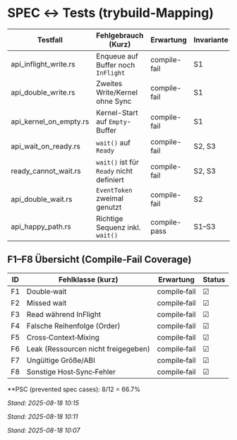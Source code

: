 # SPEC ↔ Tests (trybuild-Mapping)

| Testfall               | Fehlgebrauch (Kurz)                      | Erwartung     | Invariante |
|-------------------------|------------------------------------------|---------------|------------|
| api_inflight_write.rs   | Enqueue auf Buffer noch `InFlight`       | compile-fail  | S1         |
| api_double_write.rs     | Zweites Write/Kernel ohne Sync           | compile-fail  | S1         |
| api_kernel_on_empty.rs  | Kernel-Start auf `Empty`-Buffer          | compile-fail  | S1         |
| api_wait_on_ready.rs    | `wait()` auf `Ready`                     | compile-fail  | S2, S3     |
| ready_cannot_wait.rs    | `wait()` ist für `Ready` nicht definiert | compile-fail  | S2, S3     |
| api_double_wait.rs      | `EventToken` zweimal genutzt             | compile-fail  | S2         |
| api_happy_path.rs       | Richtige Sequenz inkl. `wait()`          | compile-pass  | S1–S3      |


## F1–F8 Übersicht (Compile‑Fail Coverage)

| ID | Fehlklasse (kurz)               | Erwartung      | Status |
|----|----------------------------------|----------------|--------|
| F1 | Double‑wait                      | compile‑fail   | ☑     |
| F2 | Missed wait                      | compile‑fail   | ☑     |
| F3 | Read während InFlight            | compile‑fail   | ☑     |
| F4 | Falsche Reihenfolge (Order)      | compile‑fail   | ☑     |
| F5 | Cross‑Context‑Mixing             | compile‑fail   | ☑     |
| F6 | Leak (Ressourcen nicht freigegeben) | compile‑fail | ☑     |
| F7 | Ungültige Größe/ABI              | compile‑fail   | ☑     |
| F8 | Sonstige Host‑Sync‑Fehler        | compile‑fail   | ☑     |

**PSC (prevented spec cases): 8/12 = 66.7%

*Stand: 2025-08-18 10:15*

*Stand: 2025-08-18 10:11*

*Stand: 2025-08-18 10:07*
